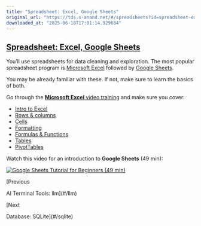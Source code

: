 ```yaml
---
title: "Spreadsheet: Excel, Google Sheets"
original_url: "https://tds.s-anand.net/#/spreadsheets?id=spreadsheet-excel-google-sheets"
downloaded_at: "2025-06-18T17:01:14.929684"
---
```


[Spreadsheet: Excel, Google Sheets](#/spreadsheets?id=spreadsheet-excel-google-sheets)
--------------------------------------------------------------------------------------

You’ll use spreadsheets for data cleaning and exploration. The most popular spreadsheet program is [Microsoft Excel](https://www.microsoft.com/en-us/microsoft-365/excel) followed by [Google Sheets](https://www.google.com/sheets/about/).

You may be already familiar with these. If not, make sure to learn the basics of both.

Go through the [**Microsoft Excel** video training](https://support.microsoft.com/en-us/office/excel-video-training-9bc05390-e94c-46af-a5b3-d7c22f6990bb) and make sure you cover:

* [Intro to Excel](https://support.microsoft.com/en-us/office/create-a-new-workbook-ae99f19b-cecb-4aa0-92c8-7126d6212a83)
* [Rows & columns](https://support.microsoft.com/en-us/office/insert-or-delete-rows-and-columns-6f40e6e4-85af-45e0-b39d-65dd504a3246)
* [Cells](https://support.microsoft.com/en-us/office/move-or-copy-cells-and-cell-contents-803d65eb-6a3e-4534-8c6f-ff12d1c4139e)
* [Formatting](https://support.microsoft.com/en-us/office/available-number-formats-in-excel-0afe8f52-97db-41f1-b972-4b46e9f1e8d2)
* [Formulas & Functions](https://support.microsoft.com/en-us/office/overview-of-formulas-in-excel-ecfdc708-9162-49e8-b993-c311f47ca173)
* [Tables](https://support.microsoft.com/en-us/office/create-and-format-tables-e81aa349-b006-4f8a-9806-5af9df0ac664)
* [PivotTables](https://support.microsoft.com/en-us/office/create-a-pivottable-to-analyze-worksheet-data-a9a84538-bfe9-40a9-a8e9-f99134456576)

Watch this video for an introduction to **Google Sheets** (49 min):

[![Google Sheets Tutorial for Beginners (49 min)](https://i.ytimg.com/vi_webp/TENAbUa-R-w/sddefault.webp)](https://youtu.be/TENAbUa-R-w)

[Previous

AI Terminal Tools: llm](#/llm)

[Next

Database: SQLite](#/sqlite)